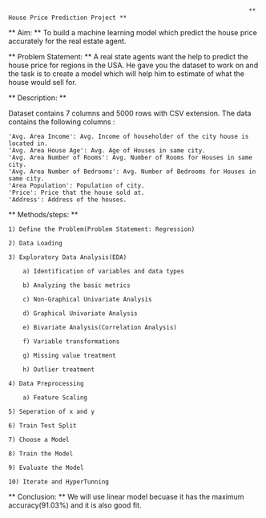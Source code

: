                                                                        ** House Price Prediction Project **

** Aim: ** 
 To build a machine learning model which predict the house price accurately for the real estate agent.

** Problem Statement: **
 A real state agents want the help to predict the house price for regions in the USA. He gave you the dataset to work on and the task is to create a model which will help him to 
 estimate of what the house would sell for.

** Description: **
    
 Dataset contains 7 columns and 5000 rows with CSV extension. The data contains the following columns :

    'Avg. Area Income': Avg. Income of householder of the city house is located in.
    'Avg. Area House Age': Avg. Age of Houses in same city.
    'Avg. Area Number of Rooms': Avg. Number of Rooms for Houses in same city.
    'Avg. Area Number of Bedrooms': Avg. Number of Bedrooms for Houses in same city.
    'Area Population': Population of city.
    'Price': Price that the house sold at.
    'Address': Address of the houses.

  ** Methods/steps: **
    
    1) Define the Problem(Problem Statement: Regression)
    
    2) Data Loading
    
    3) Exploratory Data Analysis(EDA) 
       
        a) Identification of variables and data types

        b) Analyzing the basic metrics

        c) Non-Graphical Univariate Analysis

        d) Graphical Univariate Analysis

        e) Bivariate Analysis(Correlation Analysis)

        f) Variable transformations

        g) Missing value treatment

        h) Outlier treatment
        
    4) Data Preprocessing
    
        a) Feature Scaling
        
    5) Seperation of x and y 
    
    6) Train Test Split
    
    7) Choose a Model
    
    8) Train the Model
    
    9) Evaluate the Model
    
    10) Iterate and HyperTunning

** Conclusion: **
 We will use linear model becuase it has the maximum accuracy(91.03%) and it is also good fit.
